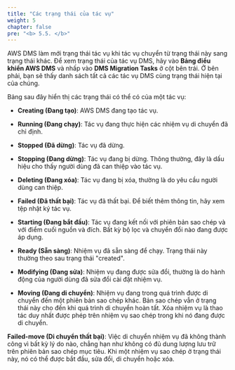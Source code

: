 ```yaml
---
title: "Các trạng thái của tác vụ"
weight: 5
chapter: false
pre: "<b> 5.5. </b>"
---
```


AWS DMS làm mới trạng thái tác vụ khi tác vụ chuyển từ trạng thái này sang trạng thái khác. Để xem trạng thái của tác vụ DMS, hãy vào **Bảng điều khiển AWS DMS** và nhấp vào **DMS Migration Tasks** ở cột bên trái. Ở bên phải, bạn sẽ thấy danh sách tất cả các tác vụ DMS cùng trạng thái hiện tại của chúng.

Bảng sau đây hiển thị các trạng thái có thể có của một tác vụ:

- **Creating (Đang tạo)**: AWS DMS đang tạo tác vụ.

- **Running (Đang chạy)**: Tác vụ đang thực hiện các nhiệm vụ di chuyển đã chỉ định.

- **Stopped (Đã dừng)**: Tác vụ đã dừng.

- **Stopping (Đang dừng)**: Tác vụ đang bị dừng. Thông thường, đây là dấu hiệu cho thấy người dùng đã can thiệp vào tác vụ.

- **Deleting (Đang xóa)**: Tác vụ đang bị xóa, thường là do yêu cầu người dùng can thiệp.

- **Failed (Đã thất bại)**: Tác vụ đã thất bại. Để biết thêm thông tin, hãy xem tệp nhật ký tác vụ.

- **Starting (Đang bắt đầu)**: Tác vụ đang kết nối với phiên bản sao chép và với điểm cuối nguồn và đích. Bất kỳ bộ lọc và chuyển đổi nào đang được áp dụng.

- **Ready (Sẵn sàng)**: Nhiệm vụ đã sẵn sàng để chạy. Trạng thái này thường theo sau trạng thái "created".

- **Modifying (Đang sửa)**: Nhiệm vụ đang được sửa đổi, thường là do hành động của người dùng đã sửa đổi cài đặt nhiệm vụ.

- **Moving (Đang di chuyển)**: Nhiệm vụ đang trong quá trình được di chuyển đến một phiên bản sao chép khác. Bản sao chép vẫn ở trạng thái này cho đến khi quá trình di chuyển hoàn tất. Xóa nhiệm vụ là thao tác duy nhất được phép trên nhiệm vụ sao chép trong khi nó đang được di chuyển.

**Failed-move (Di chuyển thất bại)**: Việc di chuyển nhiệm vụ đã không thành công vì bất kỳ lý do nào, chẳng hạn như không có đủ dung lượng lưu trữ trên phiên bản sao chép mục tiêu. Khi một nhiệm vụ sao chép ở trạng thái này, nó có thể được bắt đầu, sửa đổi, di chuyển hoặc xóa.